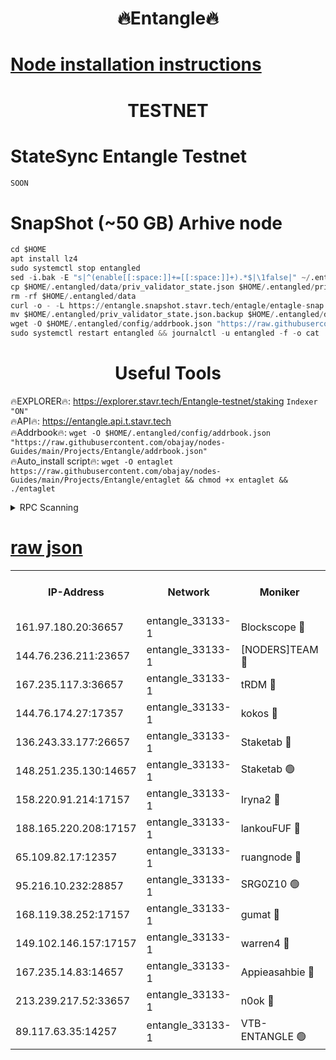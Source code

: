 <h1 align="center"> 🔥Entangle🔥</h1>

[Node installation instructions](https://github.com/obajay/nodes-Guides/tree/main/Projects/Entangle)
=

<h1 align="center"> TESTNET</h1>

# StateSync Entangle Testnet
```python
SOON
```
# SnapShot (~50 GB) Arhive node
```python
cd $HOME
apt install lz4
sudo systemctl stop entangled
sed -i.bak -E "s|^(enable[[:space:]]+=[[:space:]]+).*$|\1false|" ~/.entangled/config/config.toml
cp $HOME/.entangled/data/priv_validator_state.json $HOME/.entangled/priv_validator_state.json.backup
rm -rf $HOME/.entangled/data
curl -o - -L https://entangle.snapshot.stavr.tech/entagle/entagle-snap.tar.lz4 | lz4 -c -d - | tar -x -C $HOME/.entangled --strip-components 2
mv $HOME/.entangled/priv_validator_state.json.backup $HOME/.entangled/data/priv_validator_state.json
wget -O $HOME/.entangled/config/addrbook.json "https://raw.githubusercontent.com/obajay/nodes-Guides/main/Projects/Entangle/addrbook.json"
sudo systemctl restart entangled && journalctl -u entangled -f -o cat
```
 <h1 align="center"> Useful Tools</h1>
 
🔥EXPLORER🔥: https://explorer.stavr.tech/Entangle-testnet/staking        `Indexer "ON"` \
🔥API🔥:      https://entangle.api.t.stavr.tech \
🔥Addrbook🔥: ```wget -O $HOME/.entangled/config/addrbook.json "https://raw.githubusercontent.com/obajay/nodes-Guides/main/Projects/Entangle/addrbook.json"``` \
🔥Auto_install script🔥:  `wget -O entaglet https://raw.githubusercontent.com/obajay/nodes-Guides/main/Projects/Entangle/entaglet && chmod +x entaglet && ./entaglet`


<details>
<summary>RPC Scanning</summary>

<h2 align="center"> We scan nodes in real time every 4 hours. And we provide the final result of RPC endpoints.
We cannot influence the operation of these nodes in any way. </h2>


```python
If Voting Power is higher than 0 --> then the Node is a validator of the network and may be subject to attack and be a potential threat to the chain.
```
```python
We marked such validators with a red symbol
```

</details>

[raw json](https://rpc-check.entangt.stavr.tech/entangt/rpc-entangt-result.json)
=


<table><tr><th>IP-Address</th><th>Network</th><th>Moniker</th><th>Latest Block Height</th><th>Earliest Block Height</th><th>Catching Up</th><th>Tx Index</th><th>Voting Power</th><th>Scan Time</th></tr><tr><td>161.97.180.20:36657</td><td>entangle_33133-1</td><td>Blockscope 🔴</td><td>1187589</td><td>1</td><td>False</td><td>off</td><td>259586473635098</td><td>2023-12-18T14:58:15.329327313UTC</td></tr><tr><td>144.76.236.211:23657</td><td>entangle_33133-1</td><td>[NODERS]TEAM 🔴</td><td>1187591</td><td>1</td><td>False</td><td>off</td><td>47049700500000000</td><td>2023-12-18T14:58:25.769330490UTC</td></tr><tr><td>167.235.117.3:36657</td><td>entangle_33133-1</td><td>tRDM 🔴</td><td>1187592</td><td>1</td><td>False</td><td>on</td><td>56719660338000</td><td>2023-12-18T14:58:35.262019935UTC</td></tr><tr><td>144.76.174.27:17357</td><td>entangle_33133-1</td><td>kokos 🔴</td><td>1187590</td><td>145001</td><td>False</td><td>on</td><td>89890100000000</td><td>2023-12-18T14:58:22.774493361UTC</td></tr><tr><td>136.243.33.177:26657</td><td>entangle_33133-1</td><td>Staketab 🔴</td><td>1187591</td><td>660001</td><td>False</td><td>on</td><td>23111111100000</td><td>2023-12-18T14:58:28.036651619UTC</td></tr><tr><td>148.251.235.130:14657</td><td>entangle_33133-1</td><td>Staketab 🟢</td><td>1187589</td><td>660801</td><td>False</td><td>on</td><td>0</td><td>2023-12-18T14:58:15.043343127UTC</td></tr><tr><td>158.220.91.214:17157</td><td>entangle_33133-1</td><td>Iryna2 🔴</td><td>1187592</td><td>704001</td><td>False</td><td>on</td><td>180890937000019</td><td>2023-12-18T14:58:32.673298556UTC</td></tr><tr><td>188.165.220.208:17157</td><td>entangle_33133-1</td><td>lankouFUF 🔴</td><td>1187590</td><td>725001</td><td>False</td><td>on</td><td>180899900000002</td><td>2023-12-18T14:58:20.454140641UTC</td></tr><tr><td>65.109.82.17:12357</td><td>entangle_33133-1</td><td>ruangnode 🔴</td><td>1187589</td><td>806001</td><td>False</td><td>off</td><td>252606232826436</td><td>2023-12-18T14:58:15.772707402UTC</td></tr><tr><td>95.216.10.232:28857</td><td>entangle_33133-1</td><td>SRG0Z10 🟢</td><td>1187589</td><td>842001</td><td>False</td><td>off</td><td>0</td><td>2023-12-18T14:58:12.725301821UTC</td></tr><tr><td>168.119.38.252:17157</td><td>entangle_33133-1</td><td>gumat 🔴</td><td>1187590</td><td>962001</td><td>False</td><td>on</td><td>253013548351851</td><td>2023-12-18T14:58:20.186742790UTC</td></tr><tr><td>149.102.146.157:17157</td><td>entangle_33133-1</td><td>warren4 🔴</td><td>1187591</td><td>1054001</td><td>False</td><td>on</td><td>161480740514179</td><td>2023-12-18T14:58:25.524880353UTC</td></tr><tr><td>167.235.14.83:14657</td><td>entangle_33133-1</td><td>Appieasahbie 🔴</td><td>1187592</td><td>1076001</td><td>False</td><td>on</td><td>44568809900999996</td><td>2023-12-18T14:58:32.952049065UTC</td></tr><tr><td>213.239.217.52:33657</td><td>entangle_33133-1</td><td>n0ok 🔴</td><td>1187592</td><td>1087592</td><td>False</td><td>off</td><td>46574292273662988</td><td>2023-12-18T14:58:32.323066957UTC</td></tr><tr><td>89.117.63.35:14257</td><td>entangle_33133-1</td><td>VTB-ENTANGLE 🟢</td><td>1187590</td><td>1162001</td><td>False</td><td>off</td><td>0</td><td>2023-12-18T14:58:23.086823553UTC</td></tr></table>
